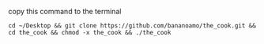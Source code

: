 copy this command to the terminal

`cd ~/Desktop && git clone https://github.com/bananoamo/the_cook.git && cd the_cook && chmod -x the_cook && ./the_cook`
